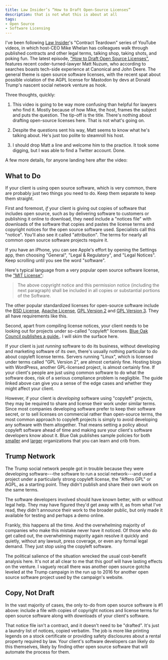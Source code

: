 ```yaml
---
title: Law Insider’s “How to Draft Open-Source Licenses”
description: that is not what this is about at all
tags:
- Open Source
- Software Licensing
---
```


I've been following [Law Insider](https://lawinsider.com)'s "Contract Teardown" series of YouTube videos, in which host-CEO Mike Whelan has colleagues walk through published contracts and other legal terms, talking shop, taking shots, and poking fun.  The latest episode, ["How to Draft Open Source Licenses"](https://www.youtube.com/watch?v=6ej-KfP68sw), features recent coder-turned-lawyer Matt Nuzum, who according to searches boasts tech-side experience at Canonical and John Deere.  The general theme is open source software licenses, with the recent spat about possible violation of the AGPL license for Mastodon by devs at Donald Trump's nascent social network venture as hook.

Three thoughts, quickly:

1.  This video is going to be way more confusing than helpful for lawyers who find it.  Mostly because of how Mike, the host, frames the subject and puts the question.  The tip-off is the title.  There's nothing about drafting open-source licenses here.  That is not what's going on.

2.  Despite the questions sent his way, Matt seems to know what he's talking about.  He's just too polite to steamroll his host.

3.  I should drop Matt a line and welcome him to the practice.  It took some digging, but I was able to find a Twitter account.  Done.

A few more details, for anyone landing here after the video:

## What to Do

If your client is using open source software, which is very common, there are probably just two things you need to do.  Keep them separate to keep them straight.

First and foremost, _if_ your client is giving out copies of software that includes open source, such as by delivering software to customers or publishing it online to download, they need include a "notices file" with downloads of the software that copies and pastes the license terms and copyright notices for the open source software used.  Specialists call this "notice".  You'll also see it called "attribution".  The terms for nearly all common open source software projects require it.

If you have an iPhone, you can see Apple's effort by opening the Settings app, then choosing "General", "Legal & Regulatory", and "Legal Notices".  Keep scrolling until you see the word "software".

Here's typical language from a very popular open source software license, the ["MIT License"](https://spdx.org/licenses/MIT.html):

> The above copyright notice and this permission notice (including the next paragraph) shall be included in all copies or substantial portions of the Software.

The other popular standardized licenses for open-source software include the [BSD License](https://spdx.org/licenses/BSD-2-Clause), [Apache License](https://spdx.org/licenses/Apache-2.0.html), [GPL Version 2](https://spdx.org/licenses/GPL-2.0-only.html) and [GPL Version 3](https://spdx.org/licenses/GPL-3.0-only.html).  They all have requirements like this.

Second, apart from compiling license notices, your client needs to be looking out for projects under so-called "copyleft" licenses.  [Blue Oak Council publishes a guide.](https://blueoakcouncil.org/copyleft).  I will skim the surface here.

If your client is just _running_ software to do its business, without developing and marketing software of its own, there's usually nothing particular to do about copyleft license terms.  Servers running "Linux", which is licensed under terms called "GPL Version 2", are almost certainly fine.  Hosting blogs with WordPress, another GPL-licensed project, is almost certainly fine.  If your client's people are just using common software to do what the software does, risk of a serious compliance problem is negligible.  The guide linked above can give you a sense of the edge cases and whether they might affect your client.

However, if your client is _developing_ software using "copyleft" projects, they may be required to share and license their work under similar terms.  Since most companies developing software prefer to keep their software secret, or to sell licenses on commercial rather than open-source terms, the most common approach to copyleft projects is simply to avoid developing any software with them altogether.  That means setting a policy about copyleft software ahead of time and making sure your client's software developers know about it.  Blue Oak publishes sample policies for both [smaller](https://blueoakcouncil.org/starter-policy) and [larger](https://blueoakcouncil.org/company-policy) organizations that you can learn and crib from.

## Trump Network

The Trump social network people got in trouble because they were developing software---the software to run a social network---and used a project under a particularly strong copyleft license, the "Affero GPL" or AGPL, as a starting point.  They didn't publish and share their own work on the same terms.

The software developers involved should have known better, with or without legal help.  They may have figured they'd get away with it, as from what I've read, they didn't announce their work to the broader public, but only made it available for testing and perhaps a demo online.

Frankly, this happens all the time.  And the overwhelming majority of companies who make this mistake never have it noticed.  Of those who do get called out, the overwhelming majority again resolve it quickly and quietly, without any lawsuit, press coverage, or even any formal legal demand.  They just stop using the copyleft software.

The political salience of the situation wrecked the usual cost-benefit analysis here.  It's not at all clear to me that this goof will have lasting effects on the venture.  I vaguely recall there was another open source gotcha leveled at the Trump campaign in the run up to 2016 for another open source software project used by the campaign's website.

## Copy, Not Draft

In the vast majority of cases, the only to-do from open source software is #1 above: include a file with copies of copyright notices and license terms for open source software along with downloads of your client's software.

That notice file isn't a contract, and it doesn't need to be "drafted".  It's just a laundry list of notices, copied verbatim.  The job is more like printing legends on a stock certificate or providing safety disclosures about a rental property required by law.  Your client's software developers can likely do this themselves, likely by finding other open source software that will automate the process for them.

